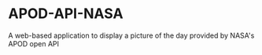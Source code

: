 # APOD-API-NASA
A web-based application to display a picture of the day provided by NASA's APOD open API 
